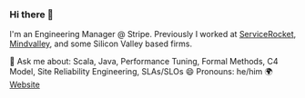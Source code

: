 ### Hi there 👋

<!--
**naiduarvind/naiduarvind** is a ✨ _special_ ✨ repository because its `README.md` (this file) appears on your GitHub profile.

Here are some ideas to get you started:

- 🔭 I’m currently working on ...
- 🌱 I’m currently learning ...
- 👯 I’m looking to collaborate on ...
- 🤔 I’m looking for help with ...
- 💬 Ask me about ...
- 📫 How to reach me: ...
- 😄 Pronouns: ...
- ⚡ Fun fact: ...
-->

I'm an Engineering Manager @ Stripe. Previously I worked at [ServiceRocket](https://servicerocket.com), [Mindvalley](https://mindvalley.com), and some Silicon Valley based firms.

💬 Ask me about: Scala, Java, Performance Tuning, Formal Methods, C4 Model, Site Reliability Engineering, SLAs/SLOs
😄 Pronouns: he/him
🌍 [Website](https://thebility.engineer)
